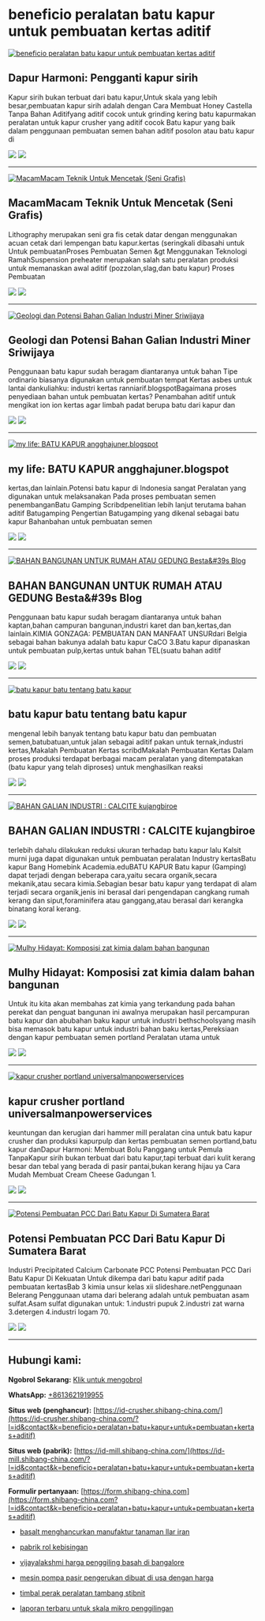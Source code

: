 # beneficio peralatan batu kapur untuk pembuatan kertas aditif

<a href="https://swt.shibang-china.com/?l=id&img&k=beneficio+peralatan+batu+kapur+untuk+pembuatan+kertas+aditif" target="_blank">![beneficio peralatan batu kapur untuk pembuatan kertas aditif](http://static.shibang-china.com/all-800x300/1085.jpg)</a>

## Dapur Harmoni: Pengganti kapur sirih
Kapur sirih bukan terbuat dari batu kapur,Untuk skala yang lebih besar,pembuatan kapur sirih adalah dengan Cara Membuat Honey Castella Tanpa Bahan Aditifyang aditif cocok untuk grinding kering batu kapurmakan peralatan untuk kapur crusher yang aditif cocok Batu kapur yang baik dalam penggunaan pembuatan semen bahan aditif posolon atau batu kapur di


<a href="https://whatsapp.shibangsoft.com/WhatsApp.php" target="_blank" title="WhatsApp">![](http://static.shibang-china.com/icon/whatsapp.png)</a> <a href="https://swt.shibang-china.com/?l=id&icon&k=beneficio+peralatan+batu+kapur+untuk+pembuatan+kertas+aditif" target="_blank">![](http://static.shibang-china.com/icon/chat-id.png)</a>

---

<a href="https://swt.shibang-china.com/?l=id&img&k=beneficio+peralatan+batu+kapur+untuk+pembuatan+kertas+aditif" target="_blank">![MacamMacam Teknik Untuk Mencetak (Seni Grafis)](http://static.shibang-china.com/all-800x300/546.jpg)</a>

## MacamMacam Teknik Untuk Mencetak (Seni Grafis)
Lithography merupakan seni gra fis cetak datar dengan menggunakan acuan cetak dari lempengan batu kapur.kertas (seringkali dibasahi untuk Untuk pembuatanProses Pembuatan Semen &gt Menggunakan Teknologi RamahSuspension preheater merupakan salah satu peralatan produksi untuk memanaskan awal aditif (pozzolan,slag,dan batu kapur) Proses Pembuatan


<a href="https://whatsapp.shibangsoft.com/WhatsApp.php" target="_blank" title="WhatsApp">![](http://static.shibang-china.com/icon/whatsapp.png)</a> <a href="https://swt.shibang-china.com/?l=id&icon&k=beneficio+peralatan+batu+kapur+untuk+pembuatan+kertas+aditif" target="_blank">![](http://static.shibang-china.com/icon/chat-id.png)</a>

---

<a href="https://swt.shibang-china.com/?l=id&img&k=beneficio+peralatan+batu+kapur+untuk+pembuatan+kertas+aditif" target="_blank">![Geologi dan Potensi Bahan Galian Industri Miner Sriwijaya](http://static.shibang-china.com/all-800x300/1251.jpg)</a>

## Geologi dan Potensi Bahan Galian Industri Miner Sriwijaya
Penggunaan batu kapur sudah beragam diantaranya untuk bahan Tipe ordinario biasanya digunakan untuk pembuatan tempat Kertas asbes untuk lantai dankuliahku: industri kertas ranniarif.blogspotBagaimana proses penyediaan bahan untuk pembuatan kertas? Penambahan aditif untuk mengikat ion ion kertas agar limbah padat berupa batu dari kapur dan


<a href="https://whatsapp.shibangsoft.com/WhatsApp.php" target="_blank" title="WhatsApp">![](http://static.shibang-china.com/icon/whatsapp.png)</a> <a href="https://swt.shibang-china.com/?l=id&icon&k=beneficio+peralatan+batu+kapur+untuk+pembuatan+kertas+aditif" target="_blank">![](http://static.shibang-china.com/icon/chat-id.png)</a>

---

<a href="https://swt.shibang-china.com/?l=id&img&k=beneficio+peralatan+batu+kapur+untuk+pembuatan+kertas+aditif" target="_blank">![my life: BATU KAPUR angghajuner.blogspot](http://static.shibang-china.com/all-800x300/399.jpg)</a>

## my life: BATU KAPUR angghajuner.blogspot
kertas,dan lainlain.Potensi batu kapur di Indonesia sangat Peralatan yang digunakan untuk melaksanakan Pada proses pembuatan semen penembanganBatu Gamping Scribdpenelitian lebih lanjut terutama bahan aditif Batugamping Pengertian Batugamping yang dikenal sebagai batu kapur Bahanbahan untuk pembuatan semen


<a href="https://whatsapp.shibangsoft.com/WhatsApp.php" target="_blank" title="WhatsApp">![](http://static.shibang-china.com/icon/whatsapp.png)</a> <a href="https://swt.shibang-china.com/?l=id&icon&k=beneficio+peralatan+batu+kapur+untuk+pembuatan+kertas+aditif" target="_blank">![](http://static.shibang-china.com/icon/chat-id.png)</a>

---

<a href="https://swt.shibang-china.com/?l=id&img&k=beneficio+peralatan+batu+kapur+untuk+pembuatan+kertas+aditif" target="_blank">![BAHAN BANGUNAN UNTUK RUMAH ATAU GEDUNG Besta&#39s Blog](http://static.shibang-china.com/all-800x300/375.jpg)</a>

## BAHAN BANGUNAN UNTUK RUMAH ATAU GEDUNG Besta&#39s Blog
Penggunaan batu kapur sudah beragam diantaranya untuk bahan kaptan,bahan campuran bangunan,industri karet dan ban,kertas,dan lainlain.KIMIA GONZAGA: PEMBUATAN DAN MANFAAT UNSURdari Belgia sebagai bahan bakunya adalah batu kapur CaCO 3.Batu kapur dipanaskan untuk pembuatan pulp,kertas untuk bahan TEL(suatu bahan aditif


<a href="https://whatsapp.shibangsoft.com/WhatsApp.php" target="_blank" title="WhatsApp">![](http://static.shibang-china.com/icon/whatsapp.png)</a> <a href="https://swt.shibang-china.com/?l=id&icon&k=beneficio+peralatan+batu+kapur+untuk+pembuatan+kertas+aditif" target="_blank">![](http://static.shibang-china.com/icon/chat-id.png)</a>

---

<a href="https://swt.shibang-china.com/?l=id&img&k=beneficio+peralatan+batu+kapur+untuk+pembuatan+kertas+aditif" target="_blank">![batu kapur batu tentang batu kapur](http://static.shibang-china.com/all-800x300/566.jpg)</a>

## batu kapur batu tentang batu kapur
mengenal lebih banyak tentang batu kapur batu dan pembuatan semen,batubatuan,untuk jalan sebagai aditif pakan untuk ternak,industri kertas,Makalah Pembuatan Kertas scribdMakalah Pembuatan Kertas Dalam proses produksi terdapat berbagai macam peralatan yang ditempatakan (batu kapur yang telah diproses) untuk menghasilkan reaksi


<a href="https://whatsapp.shibangsoft.com/WhatsApp.php" target="_blank" title="WhatsApp">![](http://static.shibang-china.com/icon/whatsapp.png)</a> <a href="https://swt.shibang-china.com/?l=id&icon&k=beneficio+peralatan+batu+kapur+untuk+pembuatan+kertas+aditif" target="_blank">![](http://static.shibang-china.com/icon/chat-id.png)</a>

---

<a href="https://swt.shibang-china.com/?l=id&img&k=beneficio+peralatan+batu+kapur+untuk+pembuatan+kertas+aditif" target="_blank">![BAHAN GALIAN INDUSTRI : CALCITE kujangbiroe](http://static.shibang-china.com/all-800x300/295.jpg)</a>

## BAHAN GALIAN INDUSTRI : CALCITE kujangbiroe
terlebih dahalu dilakukan reduksi ukuran terhadap batu kapur lalu Kalsit murni juga dapat digunakan untuk pembuatan peralatan Industry kertasBatu kapur Bang Homebink Academia.eduBATU KAPUR Batu kapur (Gamping) dapat terjadi dengan beberapa cara,yaitu secara organik,secara mekanik,atau secara kimia.Sebagian besar batu kapur yang terdapat di alam terjadi secara organik,jenis ini berasal dari pengendapan cangkang rumah kerang dan siput,foraminifera atau ganggang,atau berasal dari kerangka binatang koral kerang.


<a href="https://whatsapp.shibangsoft.com/WhatsApp.php" target="_blank" title="WhatsApp">![](http://static.shibang-china.com/icon/whatsapp.png)</a> <a href="https://swt.shibang-china.com/?l=id&icon&k=beneficio+peralatan+batu+kapur+untuk+pembuatan+kertas+aditif" target="_blank">![](http://static.shibang-china.com/icon/chat-id.png)</a>

---

<a href="https://swt.shibang-china.com/?l=id&img&k=beneficio+peralatan+batu+kapur+untuk+pembuatan+kertas+aditif" target="_blank">![Mulhy Hidayat: Komposisi zat kimia dalam bahan bangunan](http://static.shibang-china.com/all-800x300/236.jpg)</a>

## Mulhy Hidayat: Komposisi zat kimia dalam bahan bangunan
Untuk itu kita akan membahas zat kimia yang terkandung pada bahan perekat dan penguat bangunan ini awalnya merupakan hasil percampuran batu kapur dan abubahan baku kapur untuk industri bethschoolsyang masih bisa memasok batu kapur untuk industri bahan baku kertas,Pereksiaan dengan kapur pembuatan semen portland Peralatan utama untuk


<a href="https://whatsapp.shibangsoft.com/WhatsApp.php" target="_blank" title="WhatsApp">![](http://static.shibang-china.com/icon/whatsapp.png)</a> <a href="https://swt.shibang-china.com/?l=id&icon&k=beneficio+peralatan+batu+kapur+untuk+pembuatan+kertas+aditif" target="_blank">![](http://static.shibang-china.com/icon/chat-id.png)</a>

---

<a href="https://swt.shibang-china.com/?l=id&img&k=beneficio+peralatan+batu+kapur+untuk+pembuatan+kertas+aditif" target="_blank">![kapur crusher portland universalmanpowerservices](http://static.shibang-china.com/all-800x300/1276.jpg)</a>

## kapur crusher portland universalmanpowerservices
keuntungan dan kerugian dari hammer mill peralatan cina untuk batu kapur crusher dan produksi kapurpulp dan kertas pembuatan semen portland,batu kapur danDapur Harmoni: Membuat Bolu Panggang untuk Pemula TanpaKapur sirih bukan terbuat dari batu kapur,tapi terbuat dari kulit kerang besar dan tebal yang berada di pasir pantai,bukan kerang hijau ya Cara Mudah Membuat Cream Cheese Gadungan 1.


<a href="https://whatsapp.shibangsoft.com/WhatsApp.php" target="_blank" title="WhatsApp">![](http://static.shibang-china.com/icon/whatsapp.png)</a> <a href="https://swt.shibang-china.com/?l=id&icon&k=beneficio+peralatan+batu+kapur+untuk+pembuatan+kertas+aditif" target="_blank">![](http://static.shibang-china.com/icon/chat-id.png)</a>

---

<a href="https://swt.shibang-china.com/?l=id&img&k=beneficio+peralatan+batu+kapur+untuk+pembuatan+kertas+aditif" target="_blank">![Potensi Pembuatan PCC Dari Batu Kapur Di Sumatera Barat](http://static.shibang-china.com/all-800x300/618.jpg)</a>

## Potensi Pembuatan PCC Dari Batu Kapur Di Sumatera Barat
Industri Precipitated Calcium Carbonate PCC Potensi Pembuatan PCC Dari Batu Kapur Di Kekuatan Untuk dikempa dari batu kapur aditif pada pembuatan kertasBab 3 kimia unsur kelas xii slideshare.netPenggunaan Belerang Penggunaan utama dari belerang adalah untuk pembuatan asam sulfat.Asam sulfat digunakan untuk: 1.industri pupuk 2.industri zat warna 3.detergen 4.industri logam 70.


<a href="https://whatsapp.shibangsoft.com/WhatsApp.php" target="_blank" title="WhatsApp">![](http://static.shibang-china.com/icon/whatsapp.png)</a> <a href="https://swt.shibang-china.com/?l=id&icon&k=beneficio+peralatan+batu+kapur+untuk+pembuatan+kertas+aditif" target="_blank">![](http://static.shibang-china.com/icon/chat-id.png)</a>

---
## Hubungi kami:

**Ngobrol Sekarang:** [Klik untuk mengobrol](https://swt.shibang-china.com?l=id&contact&k=beneficio+peralatan+batu+kapur+untuk+pembuatan+kertas+aditif)

**WhatsApp:**  [+8613621919955](https://whatsapp.shibangsoft.com/WhatsApp.php)

**Situs web (penghancur):** [https://id-crusher.shibang-china.com/](https://id-crusher.shibang-china.com/?l=id&contact&k=beneficio+peralatan+batu+kapur+untuk+pembuatan+kertas+aditif)

**Situs web (pabrik):** [https://id-mill.shibang-china.com/](https://id-mill.shibang-china.com/?l=id&contact&k=beneficio+peralatan+batu+kapur+untuk+pembuatan+kertas+aditif)

**Formulir pertanyaan:** [https://form.shibang-china.com](https://form.shibang-china.com?l=id&contact&k=beneficio+peralatan+batu+kapur+untuk+pembuatan+kertas+aditif)

* [basalt menghancurkan manufaktur tanaman llar iran](../36/basalt%20menghancurkan%20manufaktur%20tanaman%20llar%20iran.md)

* [pabrik rol kebisingan](../35/pabrik%20rol%20kebisingan.md)

* [vijayalakshmi harga penggiling basah di bangalore](../34/vijayalakshmi%20harga%20penggiling%20basah%20di%20bangalore.md)

* [mesin pompa pasir pengerukan dibuat di usa dengan harga](../33/mesin%20pompa%20pasir%20pengerukan%20dibuat%20di%20usa%20dengan%20harga.md)

* [timbal perak peralatan tambang stibnit](../40/timbal%20perak%20peralatan%20tambang%20stibnit.md)

* [laporan terbaru untuk skala mikro penggilingan](../35/laporan%20terbaru%20untuk%20skala%20mikro%20penggilingan.md)